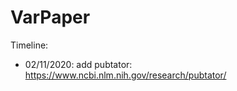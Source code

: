 # VarPaper

Timeline: 

* 02/11/2020: add pubtator: https://www.ncbi.nlm.nih.gov/research/pubtator/
